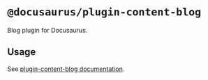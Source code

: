 # `@docusaurus/plugin-content-blog`

Blog plugin for Docusaurus.

## Usage

See [plugin-content-blog documentation](https://docusaurus/docs/api/plugins/@docusaurus/plugin-content-blog).

